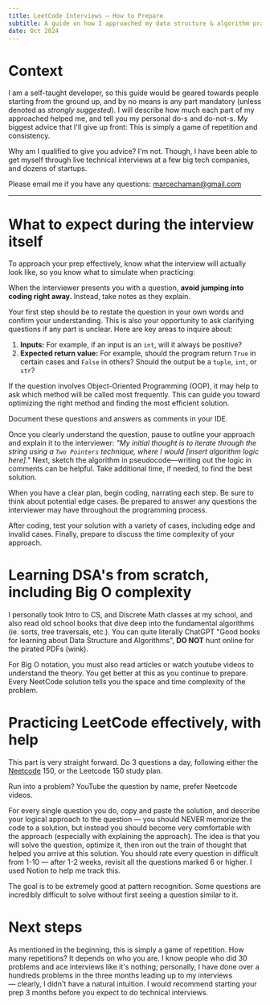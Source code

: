 ```yaml
---
title: LeetCode Interviews — How to Prepare
subtitle: A guide on how I approached my data structure & algorithm practice
date: Oct 2024
---
```


# Context

I am a self-taught developer, so this guide would be geared towards people starting from the ground up, and by no means is any part mandatory (unless denoted as _strongly suggested_). I will describe how much each part of my approached helped me, and tell you my personal do-s and do-not-s. My biggest advice that I'll give up front: This is simply a game of repetition and consistency.

Why am I qualified to give you advice? I'm not. Though, I have been able to get myself through live technical interviews at a few big tech companies, and dozens of startups.

Please email me if you have any questions: [marcechaman@gmail.com](mailto:marcechaman@gmail.com)

---

# What to expect during the interview itself

To approach your prep effectively, know what the interview will actually look like, so you know what to simulate when practicing:

When the interviewer presents you with a question, **avoid jumping into coding right away.** Instead, take notes as they explain.

Your first step should be to restate the question in your own words and confirm your understanding. This is also your opportunity to ask clarifying questions if any part is unclear. Here are key areas to inquire about:

1. **Inputs:** For example, if an input is an `int`, will it always be positive?
2. **Expected return value:** For example, should the program return `True` in certain cases and `False` in others? Should the output be a `tuple`, `int`, or `str`?

If the question involves Object-Oriented Programming (OOP), it may help to ask which method will be called most frequently. This can guide you toward optimizing the right method and finding the most efficient solution.

Document these questions and answers as comments in your IDE.

Once you clearly understand the question, pause to outline your approach and explain it to the interviewer: _"My initial thought is to iterate through the string using a `Two Pointers` technique, where I would [insert algorithm logic here]."_ Next, sketch the algorithm in pseudocode—writing out the logic in comments can be helpful. Take additional time, if needed, to find the best solution.

When you have a clear plan, begin coding, narrating each step. Be sure to think about potential edge cases. Be prepared to answer any questions the interviewer may have throughout the programming process.

After coding, test your solution with a variety of cases, including edge and invalid cases. Finally, prepare to discuss the time complexity of your approach.

# Learning DSA's from scratch, including Big O complexity

I personally took Intro to CS, and Discrete Math classes at my school, and also read old school books that dive deep into the fundamental algorithms (ie. sorts, tree traversals, etc.). You can quite literally ChatGPT "Good books for learning about Data Structure and Algorithms", **DO NOT** hunt online for the pirated PDFs (wink).

For Big O notation, you must also read articles or watch youtube videos to understand the theory. You get better at this as you continue to prepare. Every NeetCode solution tells you the space and time complexity of the problem.

# Practicing LeetCode effectively, with help

This part is very straight forward. Do 3 questions a day, following either the [Neetcode](https://neetcode.io/) 150, or the Leetcode 150 study plan.

Run into a problem? YouTube the question by name, prefer Neetcode videos.

For every single question you do, copy and paste the solution, and describe your logical approach to the question — you should NEVER memorize the code to a solution, but instead you should become very comfortable with the approach (especially with explaining the approach). The idea is that you will solve the question, optimize it, then iron out the train of thought that helped you arrive at this solution. You should rate every question in difficult from 1-10 — after 1-2 weeks, revisit all the questions marked 6 or higher. I used Notion to help me track this.

The goal is to be extremely good at pattern recognition. Some questions are incredibly difficult to solve without first seeing a question similar to it.

# Next steps

As mentioned in the beginning, this is simply a game of repetition. How many repetitions? It depends on who you are. I know people who did 30 problems and ace interviews like it's nothing; personally, I have done over a hundreds problems in the three months leading up to my interviews — clearly, I didn't have a natural intuition. I would recommend starting your prep 3 months before you expect to do technical interviews.
